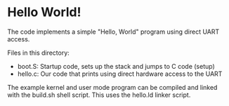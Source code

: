 # Hello World!


The code implements a simple "Hello, World" program using direct UART access.

Files in this directory:

* boot.S: Startup code, sets up the stack and jumps to C code (setup)
* hello.c: Our code that prints using direct hardware access to the UART

The example kernel and user mode program can be compiled and linked with the build.sh shell script. This uses the hello.ld linker script.

